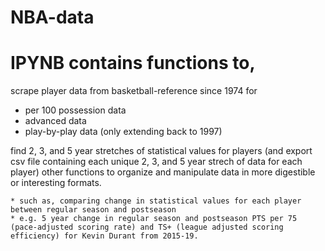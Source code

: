 # NBA-data
# IPYNB contains functions to,
 scrape player data from basketball-reference since 1974 for
   * per 100 possession data
   * advanced data
   * play-by-play data (only extending back to 1997)
   
 find 2, 3, and 5 year stretches of statistical values for players (and export csv file containing each unique 2, 3, and 5 year strech of data for each player) other functions to organize and manipulate data in more digestible or interesting formats.
 
    * such as, comparing change in statistical values for each player between regular season and postseason
    * e.g. 5 year change in regular season and postseason PTS per 75 (pace-adjusted scoring rate) and TS+ (league adjusted scoring efficiency) for Kevin Durant from 2015-19.
